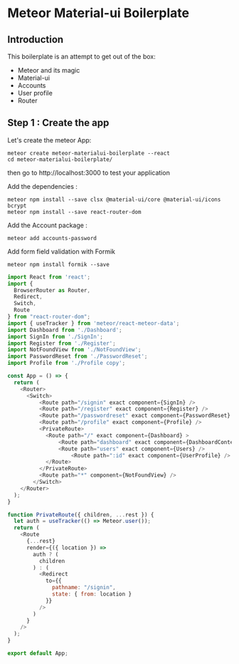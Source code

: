 # Meteor Material-ui Boilerplate
## Introduction
This boilerplate is an attempt to get out of the box:
- Meteor and its magic
- Material-ui
- Accounts
- User profile
- Router

## Step 1 : Create the app
Let's create the meteor App:

```shell
meteor create meteor-materialui-boilerplate --react
cd meteor-materialui-boilerplate/
```

then go to http://localhost:3000 to test your application

Add the dependencies :

```shell
meteor npm install --save clsx @material-ui/core @material-ui/icons bcrypt
meteor npm install --save react-router-dom
```

Add the Account package : 

```shell
meteor add accounts-password
```

Add form field validation with Formik

```shell 
meteor npm install formik --save
```
```js
import React from 'react';
import {
  BrowserRouter as Router,
  Redirect,
  Switch,
  Route
} from "react-router-dom";
import { useTracker } from 'meteor/react-meteor-data';
import Dashboard from './Dashboard';
import SignIn from './SignIn';
import Register from './Register';
import NotFoundView from './NotFoundView';
import PasswordReset from './PasswordReset';
import Profile from './Profile copy';

const App = () => {
  return (
    <Router>
      <Switch>
          <Route path="/signin" exact component={SignIn} />
          <Route path="/register" exact component={Register} />
          <Route path="/passwordreset" exact component={PasswordReset} />
          <Route path="/profile" exact component={Profile} />
          <PrivateRoute>
            <Route path="/" exact component={Dashboard} >
                <Route path="dashboard" exact component={DashboardContent} />
                <Route path="users" exact component={Users} />
                    <Route path=":id" exact component={UserProfile} />
            </Route>
          </PrivateRoute>
          <Route path="*" component={NotFoundView} />
        </Switch>
    </Router>
  );
}

function PrivateRoute({ children, ...rest }) {
  let auth = useTracker(() => Meteor.user());
  return (
    <Route
      {...rest}
      render={({ location }) =>
        auth ? (
          children
        ) : (
          <Redirect
            to={{
              pathname: "/signin",
              state: { from: location }
            }}
          />
        )
      }
    />
  );
}

export default App;
```